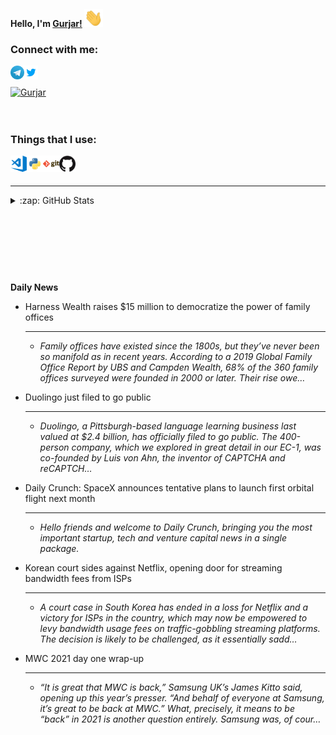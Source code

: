#### Hello, I'm [Gurjar!](https://GurjarKing.github.io) <img src="https://raw.githubusercontent.com/ABSphreak/ABSphreak/master/gifs/Hi.gif" width="30px"></h2>


### Connect with me:

[<img align="left" alt="Gurjar | Telegram" width="22px" src="https://raw.githubusercontent.com/github/explore/80688e429a7d4ef2fca1e82350fe8e3517d3494d/topics/telegram/telegram.png" />][Telegram]
[<img align="left" alt="Gurjar | Twitter" width="22px" src="https://raw.githubusercontent.com/github/explore/80688e429a7d4ef2fca1e82350fe8e3517d3494d/topics/twitter/twitter.png" />][Twitter]
<br >
<br >
<a href="https://github.com/GurjarKing"><img src="https://komarev.com/ghpvc/?username=GurjarKing" alt="Gurjar" /></a> <br />
<br />
<br />
<!-- <br >

![](https://visitor-badge.glitch.me/badge?page_id=GurjarKing)

<br /> -->

### Things that I use:

[<img align="left" alt="Visual Studio Code" width="26px" src="https://raw.githubusercontent.com/github/explore/80688e429a7d4ef2fca1e82350fe8e3517d3494d/topics/visual-studio-code/visual-studio-code.png" />][VSCode]
[<img align="left" alt="Python" width="26px" src="https://raw.githubusercontent.com/github/explore/80688e429a7d4ef2fca1e82350fe8e3517d3494d/topics/python/python.png" />][Python]
[<img align="left" alt="Git" width="26px" src="https://raw.githubusercontent.com/github/explore/80688e429a7d4ef2fca1e82350fe8e3517d3494d/topics/git/git.png" />][Git]
[<img align="left" alt="GitHub" width="26px" src="https://raw.githubusercontent.com/github/explore/78df643247d429f6cc873026c0622819ad797942/topics/github/github.png" />][Github]

<br />
<br />

---
<details>
  <summary>:zap: GitHub Stats</summary>

<img align="left" alt="Gurjar's Github Stats" src="https://github-readme-stats.vercel.app/api?username=GurjarKing&show_icons=true&hide_border=true&count_private=true&include_all_commit=true&theme=algolia" />

</details>

<!-- ### 🔔 My latest tweet
<a href="https://twitter.com/Gurjar_King43" target="_blank">
	<img src="https://github.com/GurjarKing/GurjarKing/raw/master/tweet.png" width="70%" align="center" alt="Click to view on Twitter" title="My latest tweet, as an image"/>
</a> -->
<br>

<pre>

</pre>

<!-- **Quote of the hour:**

{qoth}

~ {qoth_author}
<pre>

</pre> -->
<br>
<pre>


</pre>
<strong>Daily News</strong>
  
  - Harness Wealth raises $15 million to democratize the power of family offices
     <hr/>
     
      - *Family offices have existed since the 1800s, but they’ve never been so manifold as in recent years. According to a 2019 Global Family Office Report by UBS and Campden Wealth, 68% of the 360 family offices surveyed were founded in 2000 or later. Their rise owe…*
     
  - Duolingo just filed to go public
      <hr/>
      
      - *Duolingo, a Pittsburgh-based language learning business last valued at $2.4 billion, has officially filed to go public. The 400-person company, which we explored in great detail in our EC-1, was co-founded by Luis von Ahn, the inventor of CAPTCHA and reCAPTCH…*
      
  - Daily Crunch: SpaceX announces tentative plans to launch first orbital flight next month
      <hr/>
      
      - *Hello friends and welcome to Daily Crunch, bringing you the most important startup, tech and venture capital news in a single package.*
      
  - Korean court sides against Netflix, opening door for streaming bandwidth fees from ISPs
      <hr/>
      
      - *A court case in South Korea has ended in a loss for Netflix and a victory for ISPs in the country, which may now be empowered to levy bandwidth usage fees on traffic-gobbling streaming platforms. The decision is likely to be challenged, as it essentially sadd…*
       
  - MWC 2021 day one wrap-up
      <hr/>
       
       - *“It is great that MWC is back,” Samsung UK’s James Kitto said, opening up this year’s presser. “And behalf of everyone at Samsung, it’s great to be back at MWC.” What, precisely, it means to be “back” in 2021 is another question entirely. Samsung was, of cour…*
      

<br />

[VSCode]: https://code.visualstudio.com/
[Python]: https://www.python.org/
[Git]: https://git-scm.com/
[Github]: https://github.com/
[Telegram]: https://t.me/Gurjar_King/
[Twitter]: https://twitter.com/Gurjar_King43/
